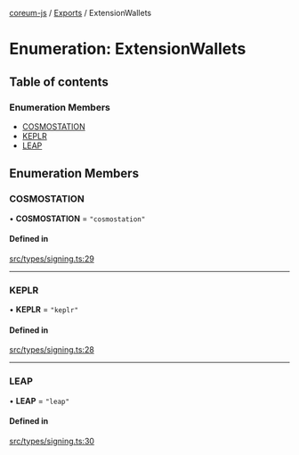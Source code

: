 [coreum-js](../README.md) / [Exports](../modules.md) / ExtensionWallets

# Enumeration: ExtensionWallets

## Table of contents

### Enumeration Members

- [COSMOSTATION](ExtensionWallets.md#cosmostation)
- [KEPLR](ExtensionWallets.md#keplr)
- [LEAP](ExtensionWallets.md#leap)

## Enumeration Members

### COSMOSTATION

• **COSMOSTATION** = ``"cosmostation"``

#### Defined in

[src/types/signing.ts:29](https://github.com/PyramydLabs/coreum-js/blob/cea84df/src/types/signing.ts#L29)

___

### KEPLR

• **KEPLR** = ``"keplr"``

#### Defined in

[src/types/signing.ts:28](https://github.com/PyramydLabs/coreum-js/blob/cea84df/src/types/signing.ts#L28)

___

### LEAP

• **LEAP** = ``"leap"``

#### Defined in

[src/types/signing.ts:30](https://github.com/PyramydLabs/coreum-js/blob/cea84df/src/types/signing.ts#L30)
